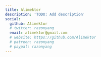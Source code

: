 ```yaml
---
title: Alimektor
description: 'TODO: Add description'
social:
  github: Alimektor
  # twitter: razonyang
  email: alimektor@gmail.com
  # website: https://github.com/Alimektor
  # patreon: razonyang
  # paypal: razonyang
---
```

